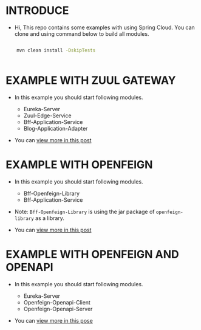 
# INTRODUCE

- Hi, This repo contains some examples with using Spring Cloud. You can clone and using command below to build all modules.

```cmd

    mvn clean install -DskipTests
    
```



# EXAMPLE WITH ZUUL GATEWAY

- In this example you should start following modules.
    - Eureka-Server
    - Zuul-Edge-Service
    - Bff-Application-Service
    - Blog-Application-Adapter

- You can [view more in this post](https://minhducnguyen189.github.io/java/2021/07/05/java-springboot-eureka-zuul.html)

# EXAMPLE WITH OPENFEIGN

- In this example you should start following modules.
    - Bff-Openfeign-Library
    - Bff-Application-Service

- Note: `Bff-Openfeign-Library` is using the jar package of `openfeign-library` as a library.

- You can [view more in this post](https://minhducnguyen189.github.io/java/2021/07/15/java-springboot-feign-client.html)

# EXAMPLE WITH OPENFEIGN AND OPENAPI

- In this example you should start following modules.
    - Eureka-Server
    - Openfeign-Openapi-Client
    - Openfeign-Openapi-Server

- You can [view more in this pose](https://minhducnguyen189.github.io/java/2022/02/13/java-springboot-openapi-openfeign.html)



